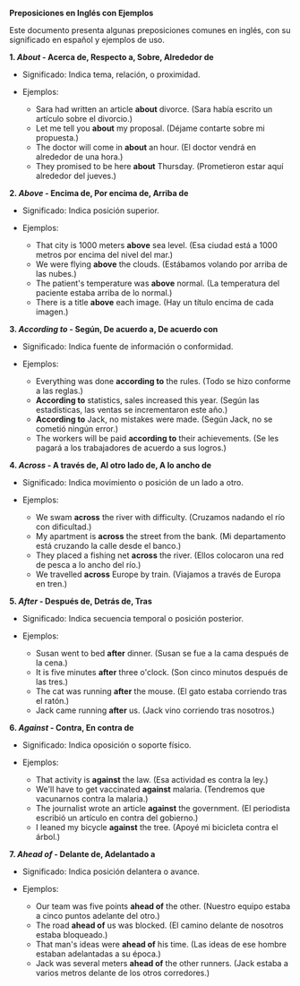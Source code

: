 

**Preposiciones en Inglés con Ejemplos**

Este documento presenta algunas preposiciones comunes en inglés, con su significado en español y ejemplos de uso.

**1.  *About* - Acerca de, Respecto a, Sobre, Alrededor de**

*   Significado: Indica tema, relación, o proximidad.

*   Ejemplos:

    *   Sara had written an article **about** divorce. (Sara había escrito un artículo sobre el divorcio.)
    *   Let me tell you **about** my proposal. (Déjame contarte sobre mi propuesta.)
    *   The doctor will come in **about** an hour. (El doctor vendrá en alrededor de una hora.)
    *   They promised to be here **about** Thursday. (Prometieron estar aquí alrededor del jueves.)

**2.  *Above* - Encima de, Por encima de, Arriba de**

*   Significado: Indica posición superior.

*   Ejemplos:

    *   That city is 1000 meters **above** sea level. (Esa ciudad está a 1000 metros por encima del nivel del mar.)
    *   We were flying **above** the clouds. (Estábamos volando por arriba de las nubes.)
    *   The patient's temperature was **above** normal. (La temperatura del paciente estaba arriba de lo normal.)
    *   There is a title **above** each image. (Hay un título encima de cada imagen.)

**3.  *According to* - Según, De acuerdo a, De acuerdo con**

*   Significado: Indica fuente de información o conformidad.

*   Ejemplos:

    *   Everything was done **according to** the rules. (Todo se hizo conforme a las reglas.)
    *   **According to** statistics, sales increased this year. (Según las estadísticas, las ventas se incrementaron este año.)
    *   **According to** Jack, no mistakes were made. (Según Jack, no se cometió ningún error.)
    *   The workers will be paid **according to** their achievements. (Se les pagará a los trabajadores de acuerdo a sus logros.)

**4.  *Across* - A través de, Al otro lado de, A lo ancho de**

*   Significado: Indica movimiento o posición de un lado a otro.

*   Ejemplos:

    *   We swam **across** the river with difficulty. (Cruzamos nadando el río con dificultad.)
    *   My apartment is **across** the street from the bank. (Mi departamento está cruzando la calle desde el banco.)
    *   They placed a fishing net **across** the river. (Ellos colocaron una red de pesca a lo ancho del río.)
    *   We travelled **across** Europe by train. (Viajamos a través de Europa en tren.)

**5.  *After* - Después de, Detrás de, Tras**

*   Significado: Indica secuencia temporal o posición posterior.

*   Ejemplos:

    *   Susan went to bed **after** dinner. (Susan se fue a la cama después de la cena.)
    *   It is five minutes **after** three o'clock. (Son cinco minutos después de las tres.)
    *   The cat was running **after** the mouse. (El gato estaba corriendo tras el ratón.)
    *   Jack came running **after** us. (Jack vino corriendo tras nosotros.)

**6.  *Against* - Contra, En contra de**

*   Significado: Indica oposición o soporte físico.

*   Ejemplos:

    *   That activity is **against** the law. (Esa actividad es contra la ley.)
    *   We'll have to get vaccinated **against** malaria. (Tendremos que vacunarnos contra la malaria.)
    *   The journalist wrote an article **against** the government. (El periodista escribió un artículo en contra del gobierno.)
    *   I leaned my bicycle **against** the tree. (Apoyé mi bicicleta contra el árbol.)

**7.  *Ahead of* - Delante de, Adelantado a**

*   Significado: Indica posición delantera o avance.

*   Ejemplos:

    *   Our team was five points **ahead of** the other. (Nuestro equipo estaba a cinco puntos adelante del otro.)
    *   The road **ahead of** us was blocked. (El camino delante de nosotros estaba bloqueado.)
    *   That man's ideas were **ahead of** his time. (Las ideas de ese hombre estaban adelantadas a su época.)
    *   Jack was several meters **ahead of** the other runners. (Jack estaba a varios metros delante de los otros corredores.)
